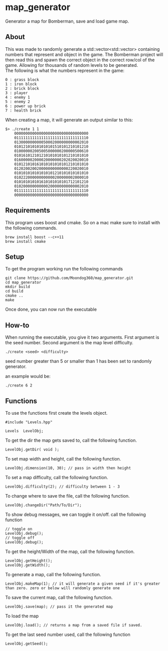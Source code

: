 # map_generator
Generator a map for Bomberman, save and load game map.

## About

This was made to randomly generate a std::vector<std::vector<char>> containing numbers that represent and object in the game. The Bomberman project will then read this and spawn the correct object in the correct row/col of the game. Allowing for thousands of random levels to be generated.  
The following is what the numbers represent in the game:
```
0 : grass block
1 : iron block
2 : brick block
3 : player
4 : enemy 1
5 : enemy 2
6 : power up brick
7 : health brick
```  
When creating a map, it will generate an output similar to this:
```
$> ./create 1 1
	000000000000000000000000000000000
	011111111111111111111111111111110
	013000000000050002000000000002010
	010121010101010101510101210101210
	010000002005005000000200000500610
	010161012101210101010101210101010
	016000002000020000000202020020010
	010121010161010101010101210101010
	012020020020000000000000220020010
	010101010101010101210101010101010
	010222000000000000200000002000010
	010101010101610101010101712101210
	010200000000000200000000000002010
	011111111111111111111111111111110
	000000000000000000000000000000000
```

## Requirements

This program uses boost and cmake. So on a mac make sure to install with the following commands.
```
brew install boost --c++11
brew install cmake
```

## Setup

To get the program working run the following commands
```
git clone https://github.com/Moondog360/map_generator.git
cd map_generator
mkdir build
cd build
cmake ..
make
```

Once done, you can now run the executable

## How-to

When running the executable, you give it two arguments. First argument is the seed number.
Second argument is the map level difficulty.
```
./create <seed> <difficulty>
```  

seed number greater than 5 or smaller than 1 has been set to randomly generator.

an example would be:
```
./create 6 2
```

## Functions

To use the functions first create the levels object.
```
#include "Levels.hpp"

Levels	LevelObj;
```  
To get the dir the map gets saved to, call the following function.
```
LevelObj.getDir( void );
```  
To set map width and height, call the following function.
```
LevelObj.dimension(10, 30); // pass in width then height
```  
To set a map difficulty, call the following function.
```
LevelObj.difficulty(2); // difficulty between 1 - 3
```  
To change where to save the file, call the following function.
```
LevelObj.changeDir("Path/To/Dir");
```  
To show debug messages, we can toggle it on/off. call the following function
```
// toggle on
LevelObj.debug();
// toggle off
LevelObj.debug();
```  
To get the height/Width of the map, call the following function.
```
LevelObj.getHeight();
LevelObj.getWidth();
```  
To generate a map, call the following function.
```
LevelObj.makeMap(1); // it will generate a given seed if it's greater than zero. zero or below will randomly generate one 
```  
To save the current map, call the following function.
```
LevelObj.save(map); // pass it the generated map
```  
To load the map
```
LevelObj.load(); // returns a map from a saved file if saved.
```  
To get the last seed number used, call the following function
```
LevelObj.getSeed();
```
